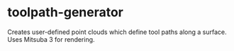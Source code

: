 # toolpath-generator

Creates user-defined point clouds which define tool paths along a surface. Uses Mitsuba 3 for rendering.
